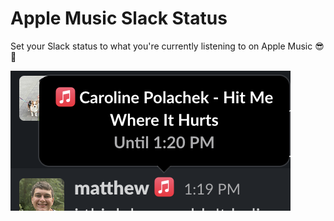# Apple Music Slack Status
Set your Slack status to what you're currently listening to on Apple Music 😎🎵

![a screenshot of my slack status, with the apple music logo as the emoji and my current song as the slack status](./img/demo.png)